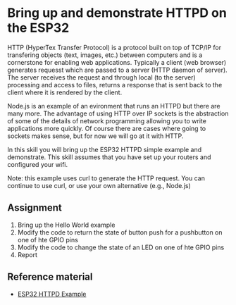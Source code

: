 # Bring up and demonstrate HTTPD on the ESP32 

HTTP (HyperTex Transfer Protocol) is a protocol built on top of TCP/IP
for transfering objects (text, images, etc.) between computers and is
a cornerstone for enabling web applications. Typically a client (web
browser) generates requesst which are passed to a server (HTTP daemon
of server). The server receives the request and through local (to the
server) processing and access to files, returns a response that is
sent back to the client where it is rendered by the client.

Node.js is an example of an evironment that runs an HTTPD but there
are many more. The advantage of using HTTP over IP sockets is the
abstraction of some of the details of network programming allowing you
to write applications more quickly. Of course there are cases where
going to sockets makes sense, but for now we will go at it with HTTP.

In this skill you will bring up the ESP32 HTTPD simple example and
demonstrate. This skill assumes that you have set up your routers and
configured your wifi.

Note: this example uses curl to generate the HTTP request. You can
continue to use curl, or use your own alternative (e.g., Node.js)

## Assignment
1. Bring up the Hello World example 
2. Modify the code to return the state of button push for a pushbutton on one of hte GPIO pins
3. Modify the code to change the state of an LED on one of hte GPIO pins
4. Report 

## Reference material
- [ESP32 HTTPD Example](https://github.com/espressif/esp-idf/tree/master/examples/protocols/http_server/simple)

